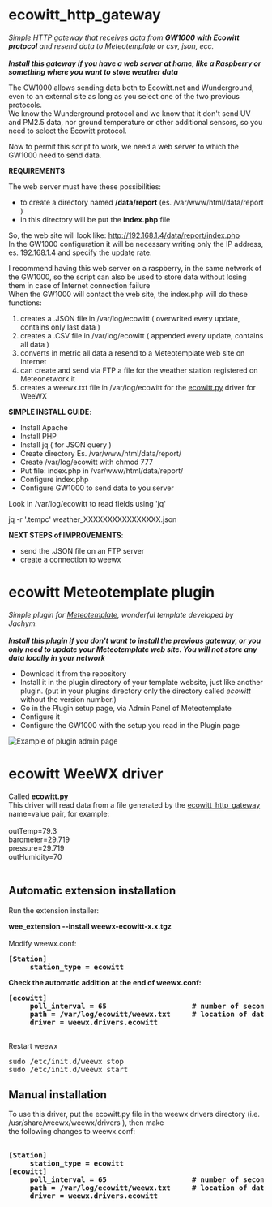# ecowitt_http_gateway
<i>Simple HTTP gateway that receives data from <b>GW1000 with Ecowitt protocol</b> and resend data to Meteotemplate or csv, json, ecc.</i><br><br>
<b><i>Install this gateway if you have a web server at home, like a Raspberry or something where you want to store weather data</b></i>
  
The GW1000 allows sending data both to Ecowitt.net and Wunderground, even to an external site as long as you select one
of the two previous protocols. <br>
We know the Wunderground protocol and we know that it don't send UV and PM2.5 data, nor ground temperature or
other additional sensors, so you need to select the Ecowitt protocol.

Now to permit this script to work, we need a web server to which the GW1000 need to send data.

<b>REQUIREMENTS</B>

The web server must have these possibilities:
- to create a directory named <b>/data/report</b> (es. /var/www/html/data/report )
- in this directory will be put the <b>index.php</b> file 

So, the web site will look like: http://192.168.1.4/data/report/index.php<br>
In the GW1000 configuration it will be necessary writing only the IP address, es. 192.168.1.4 and specify the update rate.

I recommend having this web server on a raspberry, in the same network of the GW1000, so the script can also be used to store data without losing them in case of Internet connection failure<br> 
When the GW1000 will contact the web site, the index.php will do these functions:

1) creates a .JSON file in /var/log/ecowitt ( overwrited every update, contains only last data )<br>
2) creates a .CSV file in /var/log/ecowitt ( appended every update, contains all data )<br>
3) converts in metric all data a resend to a Meteotemplate web site on Internet<br>
4) can create and send via FTP a file for the weather station registered on Meteonetwork.it 
5) creates a weewx.txt file in /var/log/ecowitt for the [ecowitt.py](https://raw.githubusercontent.com/iz0qwm/ecowitt_http_gateway/master/ecowitt.py) driver for WeeWX

<b>SIMPLE INSTALL GUIDE</b>:
- Install Apache
- Install PHP
- Install jq ( for JSON query )
- Create directory Es. /var/www/html/data/report/
- Create /var/log/ecowitt with chmod 777
- Put file: index.php in /var/www/html/data/report/
- Configure index.php
- Configure GW1000 to send data to you server

Look in /var/log/ecowitt to read fields using 'jq'

jq -r '.tempc' weather_XXXXXXXXXXXXXXXX.json

<b>NEXT STEPS of IMPROVEMENTS</b>:
- send the .JSON file on an FTP server
- create a connection to weewx

# ecowitt Meteotemplate plugin
<i>Simple plugin for [Meteotemplate](http://www.meteotemplate.com/), wonderful template developed by Jachym.</i><br><br>
<b><i>Install this plugin if you don't want to install the previous gateway, or you only need to update your Meteotemplate web site. You will not store any data locally in your network</b></i>

- Download it from the repository
- Install it in the plugin directory of your template website, just like another plugin. (put in your plugins directory only the directory called <i>ecowitt</i> without the version number.) 
- Go in the Plugin setup page, via Admin Panel of Meteotemplate
- Configure it
- Configure the GW1000 with the setup you read in the Plugin page

![Example of plugin admin page](https://raw.githubusercontent.com/iz0qwm/ecowitt_http_gateway/master/ecowitt_plugin2.png)

# ecowitt WeeWX driver

Called <b>ecowitt.py</b> <br>
This driver will read data from a file generated by the [ecowitt_http_gateway](https://github.com/iz0qwm/ecowitt_http_gateway/blob/master/README.md#ecowitt_http_gateway)<br>
name=value pair, for example:<br>
<br>
outTemp=79.3<br>
barometer=29.719<br>
pressure=29.719<br>
outHumidity=70<br>
<br>
## Automatic extension installation

Run the extension installer:

<b>wee_extension --install weewx-ecowitt-x.x.tgz</b>
<br><br>
Modify weewx.conf:
<pre>
<b>[Station]
     station_type = ecowitt
</pre>
Check the automatic addition at the end of weewx.conf:<br>
<pre>
[ecowitt]
     poll_interval = 65                    # number of seconds, just a little more than the GW1000 update time
     path = /var/log/ecowitt/weewx.txt     # location of data file
     driver = weewx.drivers.ecowitt
</b>
</pre>

Restart weewx<br>
<pre>
sudo /etc/init.d/weewx stop
sudo /etc/init.d/weewx start
</pre>
## Manual installation
To use this driver, put the ecowitt.py file in the weewx drivers directory (i.e. /usr/share/weewx/weewx/drivers ), then make<br>
the following changes to weewx.conf:<br>
<br>
<pre>
<b>[Station]
     station_type = ecowitt
[ecowitt]
     poll_interval = 65                    # number of seconds, just a little more than the GW1000 update time
     path = /var/log/ecowitt/weewx.txt     # location of data file
     driver = weewx.drivers.ecowitt
</b>
</pre>
